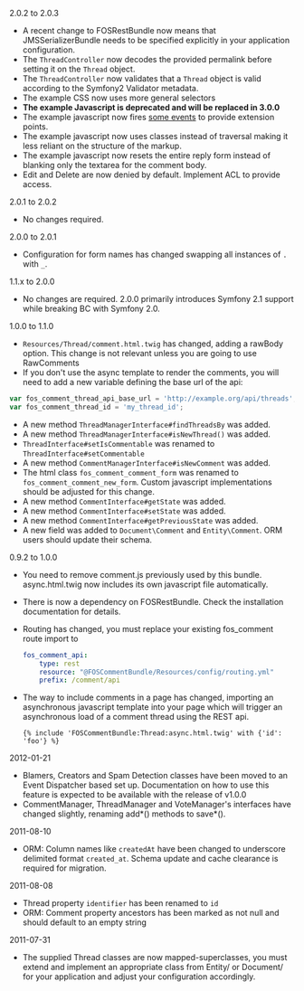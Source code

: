 2.0.2 to 2.0.3

 * A recent change to FOSRestBundle now means that JMSSerializerBundle needs to
   be specified explicitly in your application configuration.
 * The `ThreadController` now decodes the provided permalink before setting it on
   the `Thread` object.
 * The `ThreadController` now validates that a `Thread` object is valid according
   to the Symfony2 Validator metadata.
 * The example CSS now uses more general selectors
 * **The example Javascript is deprecated and will be replaced in 3.0.0**
 * The example javascript now fires [some events] to provide extension points.
 * The example javascript now uses classes instead of traversal making it less
   reliant on the structure of the markup.
 * The example javascript now resets the entire reply form instead of blanking
   only the textarea for the comment body.
 * Edit and Delete are now denied by default. Implement ACL to provide access.

2.0.1 to 2.0.2

 * No changes required.

2.0.0 to 2.0.1

 * Configuration for form names has changed swapping all instances of `.` with `_`.

1.1.x to 2.0.0

 * No changes are required. 2.0.0 primarily introduces Symfony 2.1 support
   while breaking BC with Symfony 2.0.

1.0.0 to 1.1.0

 * `Resources/Thread/comment.html.twig` has changed, adding a rawBody option. This
   change is not relevant unless you are going to use RawComments
 * If you don't use the async template to render the comments, you will need to add
   a new variable defining the base url of the api:

 ``` javascript
 var fos_comment_thread_api_base_url = 'http://example.org/api/threads';
 var fos_comment_thread_id = 'my_thread_id';
 ```
 * A new method `ThreadManagerInterface#findThreadsBy` was added.
 * A new method `ThreadManagerInterface#isNewThread()` was added.
 * `ThreadInterface#setIsCommentable` was renamed to `ThreadInterface#setCommentable`
 * A new method `CommentManagerInterface#isNewComment` was added.
 * The html class `fos_comment_comment_form` was renamed to
   `fos_comment_comment_new_form`. Custom javascript implementations should be
   adjusted for this change.
 * A new method `CommentInterface#getState` was added.
 * A new method `CommentInterface#setState` was added.
 * A new method `CommentInterface#getPreviousState` was added.
 * A new field was added to `Document\Comment` and `Entity\Comment`. ORM users
   should update their schema.


0.9.2 to 1.0.0

 * You need to remove comment.js previously used by this bundle.
   async.html.twig now includes its own javascript file automatically.
 * There is now a dependency on FOSRestBundle. Check the installation documentation
   for details.
 * Routing has changed, you must replace your existing fos_comment route import to

   ``` yaml
   fos_comment_api:
       type: rest
       resource: "@FOSCommentBundle/Resources/config/routing.yml"
       prefix: /comment/api
   ```

 * The way to include comments in a page has changed, importing an asynchronous
   javascript template into your page which will trigger an asynchronous load
   of a comment thread using the REST api.

   ``` jinja
   {% include 'FOSCommentBundle:Thread:async.html.twig' with {'id': 'foo'} %}
   ```

2012-01-21

 * Blamers, Creators and Spam Detection classes have been moved to an Event
   Dispatcher based set up. Documentation on how to use this feature is expected
   to be available with the release of v1.0.0
 * CommentManager, ThreadManager and VoteManager's interfaces have changed
   slightly, renaming add*() methods to save*().

2011-08-10

 * ORM: Column names like ``createdAt`` have been changed to underscore delimited
   format ``created_at``. Schema update and cache clearance is required for
   migration.

2011-08-08

 * Thread property ``identifier`` has been renamed to ``id``
 * ORM: Comment property ancestors has been marked as not null and should default
   to an empty string

2011-07-31

 * The supplied Thread classes are now mapped-superclasses, you must extend and
   implement an appropriate class from Entity/ or Document/ for your application
   and adjust your configuration accordingly.

[some events]: https://github.com/FriendsOfSymfony/FOSCommentBundle/blob/master/Resources/doc/13-hooking-into-the-js-code.md